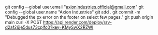 git config --global user.email "axionindustries.official@gmail.com"
git config --global user.name "Axion Industries"
git add .
git commit -m "Debugged the px error on the footer on select few pages."
git push origin main
curl -X POST https://api.render.com/deploy/srv-d2af26je5dus73cplfc0?key=KMySwX2RZWI